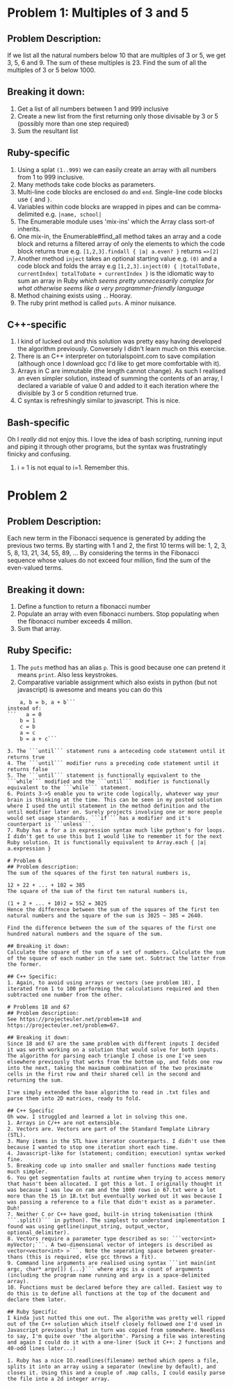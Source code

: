 # Problem 1: Multiples of 3 and 5
## Problem Description:
If we list all the natural numbers below 10 that are multiples of 3 or 5, we get 3, 5, 6 and 9. The sum of these multiples is 23. Find the sum of all the multiples of 3 or 5 below 1000.
 
## Breaking it down:
1. Get a list of all numbers between 1 and 999 inclusive
2. Create a new list from the first returning only those divisable by 3 or 5 (possibly more than one step required)
3. Sum the resultant list
 
## Ruby-specific
1. Using a splat ```(1..999)``` we can easily create an array with all numbers from 1 to 999 inclusive.
2. Many methods take code blocks as parameters. 
3. Multi-line code blocks are enclosed  ```do``` and ```end```. Single-line code blocks use ```{``` and ```}```. 
4. Variables within code blocks are wrapped in pipes and can be comma-delimited e.g. ```|name, school|```
5. The Enumerable module uses 'mix-ins' which the Array class sort-of inherits.
6. One mix-in, the Enumerable#find_all method takes an array and a code block and returns a filtered array of only the elements to which the code block returns true e.g. ```[1,2,3].findall { |a| a.even? }``` returns ```=>[2]```
7. Another method ```inject``` takes an optional starting value e.g. ```(0)``` and a code block and folds the array e.g ```[1,2,3].inject(0) { |totalToDate, currentIndex| totalToDate + currentIndex }``` is the idiomatic way to sum an array in Ruby *which seems pretty unnecessarily complex for what otherwise seems like a very programmer-friendly language*
8. Method chaining exists using ```.```. Hooray.
9. The ruby print method is called ```puts```. A minor nuisance.
 
## C++-specific
1. I kind of lucked out and this solution was pretty easy having developed the algorithm previously. Conversely I didn't learn much on this exercise.
2. There is an C++ interpreter on tutorialspoint.com to save compilation (although once I download gcc I'd like to get more comfortable with it).
3. Arrays in C are immutable (the length cannot change). As such I realised an even simpler solution, instead of summing the contents of an array, I declared a variable of value 0 and added to it each iteration where the divisible by 3 or 5 condition returned true.
4. C syntax is refreshingly similar to javascript. This is nice.

## Bash-specific
Oh I _really_ did not enjoy this. I love the idea of bash scripting, running input and piping it through other programs, but the syntax was frustratingly finicky and confusing.
1. i = 1 is not equal to i=1. Remember this.
 
# Problem 2
## Problem Description:
Each new term in the Fibonacci sequence is generated by adding the previous two terms. By starting with 1 and 2, the first 10 terms will be:
1, 2, 3, 5, 8, 13, 21, 34, 55, 89, ...
By considering the terms in the Fibonacci sequence whose values do not exceed four million, find the sum of the even-valued terms.
 
## Breaking it down:
1. Define a function to return a fibonacci number
2. Populate an array with even fibonacci numbers. Stop populating when the fibonacci number exceeds 4 million.
3. Sum that array.
 
## Ruby Specific:
1. The ```puts``` method has an alias ```p```. This is good because one can pretend it means ```print```. Also less keystrokes.
2. Comparative variable assignment which also exists in python (but not javascript) is awesome and means you can do this
```   a, b = 0, 1
    a, b = b, a + b```
instead of:
```   a = 0
    b = 1
    c = b
    a = c
    b = a + c```
    
3. The ```until``` statement runs a anteceding code statement until it returns true
4. The ```until``` modifier runs a preceding code statement until it returns false
5. The ```until``` statement is functionally equivalent to the ```while``` modified and the ```until``` modifier is functionally equivalent to the ```while``` statement.
6. Points 3->5 enable you to write code logically, whatever way your brain is thinking at the time. This can be seen in my posted solution where I used the until statement in the method definition and the until modifier later on. Surely projects involving one or more people would set usage standards. ```if``` has a modifier and it's counterpart is ```unless```.
7. Ruby has a for a in expression syntax much like python's for loops. I didn't get to use this but I would like to remember it for the next Ruby solution. It is functionally equivalent to Array.each { |a| a.expression }

# Problem 6
## Problem description:
The sum of the squares of the first ten natural numbers is,

12 + 22 + ... + 102 = 385
The square of the sum of the first ten natural numbers is,

(1 + 2 + ... + 10)2 = 552 = 3025
Hence the difference between the sum of the squares of the first ten natural numbers and the square of the sum is 3025 − 385 = 2640.

Find the difference between the sum of the squares of the first one hundred natural numbers and the square of the sum.

## Breaking it down:
Calculate the square of the sum of a set of numbers. Calculate the sum of the square of each number in the same set. Subtract the latter from the former.

## C++ Specific:
1. Again, to avoid using arrays or vectors (see problem 18), I iterated from 1 to 100 performing the calculations required and then subtracted one number from the other.

# Problems 18 and 67
## Problem description:
See https://projecteuler.net/problem=18 and https://projecteuler.net/problem=67.

## Breaking it down:
Since 18 and 67 are the same problem with different inputs I decided it was worth working on a solution that would solve for both inputs. The algorithm for parsing each triangle I chose is one I've seen elsewhere previously that works from the bottom up, and folds one row into the next, taking the maximum combination of the two proximate cells in the first row and their shared cell in the second and returning the sum.

I've simply extended the base algorithm to read in .txt files and parse them into 2D matrices, ready to fold.

## C++ Specific
Oh wow. I struggled and learned a lot in solving this one. 
1. Arrays in C/++ are not extensible. 
2. Vectors are. Vectors are part of the Standard Template Library (STL). 
3. Many items in the STL have iterator counterparts. I didn't use them because I wanted to stop one iteration short each time. 
4. Javascript-like for (statement; condition; execution) syntax worked fine. 
5. Breaking code up into smaller and smaller functions made testing much simpler.
6. You get segmentation faults at runtime when trying to access memory that hasn't been allocated. I got this a lot. I originally thought it was because I was low on ram and the 1000 rows in 67.txt were a lot more than the 15 in 18.txt but eventually worked out it was because I was passing a reference to a file that didn't exist as a parameter. Duh!
7. Neither C or C++ have good, built-in string tokenisation (think ```.split()``` in python). The simplest to understand implementation I found was using getline(input_string, output_vector, optional_delimiter).
8. Vectors require a parameter type described as so: ```vector<int> myVector;```. A two-dimensional vector of integers is described as vector<vector<int> >```. Note the seperating space between greater-thans (this is required, else gcc throws a fit).
9. Command line arguments are realised using syntax ```int main(int argc, char* argv[]) {...}``` where argc is a count of arguments (including the program name running and argv is a space-delimited array).
10. Functions must be declared before they are called. Easiest way to do this is to define all functions at the top of the document and declare them later.

## Ruby Specific
I kinda just nutted this one out. The algorithm was pretty well ripped out of the C++ solution which itself closely followed one I'd used in Javascript previously that in turn was copied from somewhere. Needless to say, I'm quite over 'the algorithm'. Parsing a file was interesting and again I could do it with a one-liner (Suck it C++: 2 functions and 40-odd lines later...)

1. Ruby has a nice IO.readlines(filename) method which opens a file, splits it into an array using a separator (newline by default), and closes it. Using this and a couple of .map calls, I could easily parse the file into a 2d integer array.